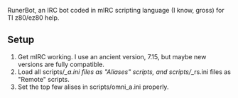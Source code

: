 RunerBot, an IRC bot coded in mIRC scripting language (I know, gross) for TI
z80/ez80 help.

## Setup

1. Get mIRC working. I use an ancient version, 7.15, but maybe new versions are
   fully compatible.
2. Load all scripts/*_a.ini files as "Aliases" scripts, and scripts/*_rs.ini
   files as "Remote" scripts.
3. Set the top few alises in scripts/omni_a.ini properly.
